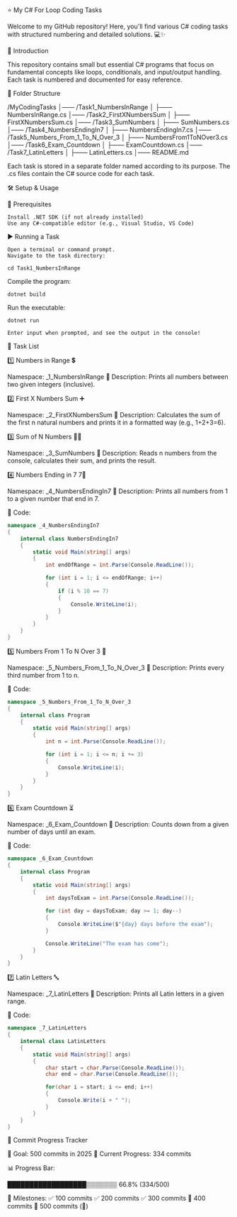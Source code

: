 ⭐ My C# For Loop Coding Tasks

Welcome to my GitHub repository! Here, you'll find various C# coding tasks with structured numbering and detailed solutions. 💻✨

🐜 Introduction

This repository contains small but essential C# programs that focus on fundamental concepts like loops, conditionals, and input/output handling. Each task is numbered and documented for easy reference.

📎 Folder Structure

/MyCodingTasks
│—— /Task1_NumbersInRange
│    ├—— NumbersInRange.cs
│—— /Task2_FirstXNumbersSum
│    ├—— FirstXNumbersSum.cs
│—— /Task3_SumNumbers
│    ├—— SumNumbers.cs
│—— /Task4_NumbersEndingIn7
│    ├—— NumbersEndingIn7.cs
│—— /Task5_Numbers_From_1_To_N_Over_3
│    ├—— NumbersFrom1ToNOver3.cs
│—— /Task6_Exam_Countdown
│    ├—— ExamCountdown.cs
│—— /Task7_LatinLetters
│    ├—— LatinLetters.cs
│—— README.md

Each task is stored in a separate folder named according to its purpose. The .cs files contain the C# source code for each task.

🛠️ Setup & Usage

🔧 Prerequisites

    Install .NET SDK (if not already installed)
    Use any C#-compatible editor (e.g., Visual Studio, VS Code)

▶️ Running a Task

    Open a terminal or command prompt.
    Navigate to the task directory:

    cd Task1_NumbersInRange

Compile the program:

    dotnet build

Run the executable:

    dotnet run

    Enter input when prompted, and see the output in the console!

📌 Task List

1️⃣ Numbers in Range 💲

Namespace: _1_NumbersInRange
📌 Description:
Prints all numbers between two given integers (inclusive).

2️⃣ First X Numbers Sum ➕

Namespace: _2_FirstXNumbersSum
📌 Description:
Calculates the sum of the first n natural numbers and prints it in a formatted way (e.g., 1+2+3=6).

3️⃣ Sum of N Numbers 🧙‍♂️

Namespace: _3_SumNumbers
📌 Description:
Reads n numbers from the console, calculates their sum, and prints the result.

4️⃣ Numbers Ending in 7 7⃣

Namespace: _4_NumbersEndingIn7
📌 Description:
Prints all numbers from 1 to a given number that end in 7.

📝 Code:
```csharp
namespace _4_NumbersEndingIn7
{
    internal class NumbersEndingIn7
    {
        static void Main(string[] args)
        {
            int endOfRange = int.Parse(Console.ReadLine());

            for (int i = 1; i <= endOfRange; i++)
            {
                if (i % 10 == 7)
                {
                    Console.WriteLine(i);
                }
            }
        }
    }
}
```

5️⃣ Numbers From 1 To N Over 3 📏

Namespace: _5_Numbers_From_1_To_N_Over_3
📌 Description:
Prints every third number from 1 to n.

📝 Code:
```csharp
namespace _5_Numbers_From_1_To_N_Over_3
{
    internal class Program
    {
        static void Main(string[] args)
        {
            int n = int.Parse(Console.ReadLine());

            for (int i = 1; i <= n; i += 3)
            {
                Console.WriteLine(i);
            }
        }
    }
}
```

6️⃣ Exam Countdown ⏳

Namespace: _6_Exam_Countdown
📌 Description:
Counts down from a given number of days until an exam.

📝 Code:
```csharp
namespace _6_Exam_Countdown
{
    internal class Program
    {
        static void Main(string[] args)
        {
            int daysToExam = int.Parse(Console.ReadLine());

            for (int day = daysToExam; day >= 1; day--)
            {
                Console.WriteLine($"{day} days before the exam");
            }

            Console.WriteLine("The exam has come");
        }
    }
}
```

7️⃣ Latin Letters 🔤

Namespace: _7_LatinLetters
📌 Description:
Prints all Latin letters in a given range.

📝 Code:
```csharp
namespace _7_LatinLetters
{
    internal class LatinLetters
    {
        static void Main(string[] args)
        {
            char start = char.Parse(Console.ReadLine());
            char end = char.Parse(Console.ReadLine());

            for(char i = start; i <= end; i++)
            {
                Console.Write(i + " ");
            }
        }
    }
}
```

🎯 Commit Progress Tracker

🚀 Goal: 500 commits in 2025
📅 Current Progress: 334 commits

📊 Progress Bar:

██████████████████▒▒▒▒▒▒▒ 66.8% (334/500)

📌 Milestones:
✅ 100 commits
✅ 200 commits
✅ 300 commits
🔲 400 commits
🔲 500 commits (🎉)

